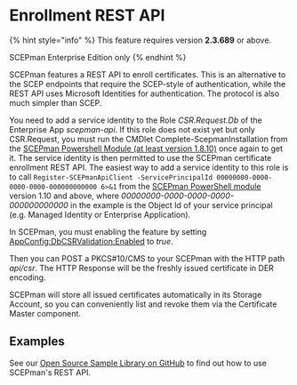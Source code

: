 # Enrollment REST API

{% hint style="info" %}
This feature requires version **2.3.689** or above.

SCEPman Enterprise Edition only
{% endhint %}

SCEPman features a REST API to enroll certificates. This is an alternative to the SCEP endpoints that require the SCEP-style of authentication, while the REST API uses Microsoft Identities for authentication. The protocol is also much simpler than SCEP.

You need to add a service identity to the Role _CSR.Request.Db_ of the Enterprise App _scepman-api_. If this role does not exist yet but only CSR.Request, you must run the CMDlet Complete-ScepmanInstallation from the [SCEPman Powershell Module (at least version 1.8.10)](https://www.powershellgallery.com/packages/SCEPman) once again to get it. The service identity is then permitted to use the SCEPman certificate enrollment REST API. The easiest way to add a service identity to this role is to call `Register-SCEPmanApiClient -ServicePrincipalId 00000000-0000-0000-0000-000000000000 6>&1` from the [SCEPman PowerShell module](https://www.powershellgallery.com/packages/SCEPman/) version 1.10 and above, where _00000000-0000-0000-0000-000000000000_ in the example is the Object Id of your service principal (e.g. Managed Identity or Enterprise Application).

In SCEPman, you must enabling the feature by setting [AppConfig:DbCSRValidation:Enabled](../scepman-configuration/optional/application-settings/dbcsr-validation.md) to _true_.

Then you can POST a PKCS#10/CMS to your SCEPman with the HTTP path _api/csr_. The HTTP Response will be the freshly issued certificate in DER encoding.

SCEPman will store all issued certificates automatically in its Storage Account, so you can conveniently list and revoke them via the Certificate Master component.

## Examples

See our [Open Source Sample Library on GitHub](https://github.com/scepman/csr-request) to find out how to use SCEPman's REST API.
